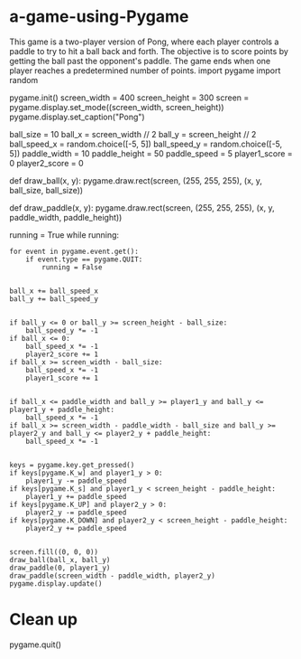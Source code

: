# a-game-using-Pygame
This game is a two-player version of Pong, where each player controls a paddle to try to hit a ball back and forth. The objective is to score points by getting the ball past the opponent's paddle. The game ends when one player reaches a predetermined number of points.
import pygame
import random


pygame.init()
screen_width = 400
screen_height = 300
screen = pygame.display.set_mode((screen_width, screen_height))
pygame.display.set_caption("Pong")


ball_size = 10
ball_x = screen_width // 2
ball_y = screen_height // 2
ball_speed_x = random.choice([-5, 5])
ball_speed_y = random.choice([-5, 5])
paddle_width = 10
paddle_height = 50
paddle_speed = 5
player1_score = 0
player2_score = 0


def draw_ball(x, y):
    pygame.draw.rect(screen, (255, 255, 255), (x, y, ball_size, ball_size))

def draw_paddle(x, y):
    pygame.draw.rect(screen, (255, 255, 255), (x, y, paddle_width, paddle_height))


running = True
while running:
   
    for event in pygame.event.get():
        if event.type == pygame.QUIT:
            running = False

 
    ball_x += ball_speed_x
    ball_y += ball_speed_y

    
    if ball_y <= 0 or ball_y >= screen_height - ball_size:
        ball_speed_y *= -1
    if ball_x <= 0:
        ball_speed_x *= -1
        player2_score += 1
    if ball_x >= screen_width - ball_size:
        ball_speed_x *= -1
        player1_score += 1

   
    if ball_x <= paddle_width and ball_y >= player1_y and ball_y <= player1_y + paddle_height:
        ball_speed_x *= -1
    if ball_x >= screen_width - paddle_width - ball_size and ball_y >= player2_y and ball_y <= player2_y + paddle_height:
        ball_speed_x *= -1

   
    keys = pygame.key.get_pressed()
    if keys[pygame.K_w] and player1_y > 0:
        player1_y -= paddle_speed
    if keys[pygame.K_s] and player1_y < screen_height - paddle_height:
        player1_y += paddle_speed
    if keys[pygame.K_UP] and player2_y > 0:
        player2_y -= paddle_speed
    if keys[pygame.K_DOWN] and player2_y < screen_height - paddle_height:
        player2_y += paddle_speed

    
    screen.fill((0, 0, 0))
    draw_ball(ball_x, ball_y)
    draw_paddle(0, player1_y)
    draw_paddle(screen_width - paddle_width, player2_y)
    pygame.display.update()

# Clean up
pygame.quit()
